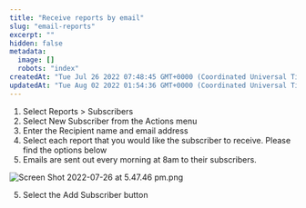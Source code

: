 ```yaml
---
title: "Receive reports by email"
slug: "email-reports"
excerpt: ""
hidden: false
metadata: 
  image: []
  robots: "index"
createdAt: "Tue Jul 26 2022 07:48:45 GMT+0000 (Coordinated Universal Time)"
updatedAt: "Tue Aug 02 2022 01:54:36 GMT+0000 (Coordinated Universal Time)"
---
```

1. Select Reports > Subscribers
2. Select New Subscriber from the Actions menu
3. Enter the Recipient name and email address
4. Select each report that you would like the subscriber to receive. Please find the options below
5. Emails are sent out every morning at 8am to their subscribers.

![](https://files.readme.io/aa29bec-Screen_Shot_2022-07-26_at_5.47.46_pm.png "Screen Shot 2022-07-26 at 5.47.46 pm.png")

5. Select the Add Subscriber button
